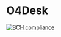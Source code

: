 # O4Desk
[![BCH compliance](https://bettercodehub.com/edge/badge/Office4/O4Desk?branch=master)](https://bettercodehub.com/)
